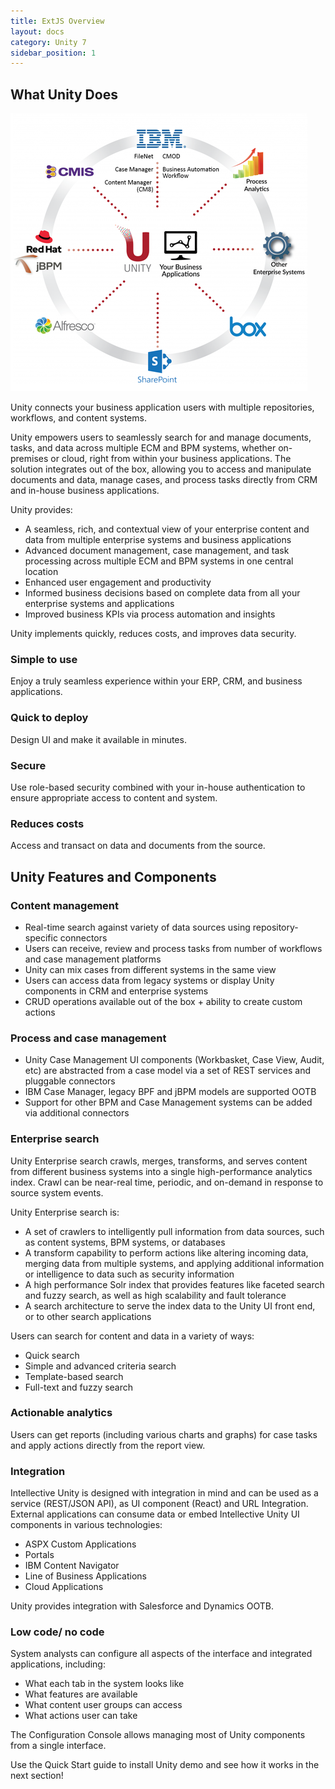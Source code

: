 ```yaml
---
title: ExtJS Overview
layout: docs
category: Unity 7
sidebar_position: 1
---
```

## What Unity Does
 
[![unity-wheel-diagram](overview/images/Wheel-Diagram-Business-Applications-475x445.png)](overview/images/Wheel-Diagram-Business-Applications-1024x959.png)  

Unity connects your business application users with multiple repositories, workflows, and content systems.

Unity empowers users to seamlessly search for and manage documents, tasks, and data across multiple ECM and BPM systems, whether on-premises or cloud, right from within your business applications. The solution integrates out of the box, allowing you to access and manipulate documents and data, manage cases, and process tasks directly from CRM and in-house business applications.

Unity provides: 
- A seamless, rich, and contextual view of your enterprise content and data from multiple enterprise systems and business applications 
- Advanced document management, case management, and task processing across multiple ECM and BPM systems in one central location 
- Enhanced user engagement and productivity 
- Informed business decisions based on complete data from all your enterprise systems and applications 
- Improved business KPIs via process automation and insights 

Unity implements quickly, reduces costs, and improves data security.

### Simple to use 
Enjoy a truly seamless experience within your ERP, CRM, and business applications. 
### Quick to deploy
Design UI and make it available in minutes. 
### Secure
Use role-based security combined with your in-house authentication to ensure appropriate access to content and system. 
### Reduces costs
Access and transact on data and documents from the source. 

## Unity Features and Components

### Content management

- Real-time search against variety of data sources using repository-specific connectors
- Users can receive, review and process tasks from number of workflows and case management platforms
- Unity can mix cases from different systems in the same view
- Users can access data from legacy systems or display Unity components in CRM and enterprise systems 
- CRUD operations available out of the box + ability to create custom actions

### Process and case management

- Unity Case Management UI components (Workbasket, Case View, Audit, etc) are abstracted from a case model via a set of REST services and pluggable connectors
- IBM Case Manager, legacy BPF and jBPM models are supported OOTB   
- Support for other BPM and Case Management systems can be added via additional connectors 

### Enterprise search

Unity Enterprise search crawls, merges, transforms, and serves content from different business systems into a single high-performance analytics index. Crawl can be near-real time, periodic, and on-demand in response to source system events.     

Unity Enterprise search is:
- A set of crawlers to intelligently pull information from data sources, such as content systems, BPM systems, or databases 
- A transform capability to perform actions like altering incoming data, merging data from multiple systems, and applying additional information or intelligence to data such as security information
- A high performance Solr index that provides features like faceted search and fuzzy search, as well as high scalability and fault tolerance
- A search architecture to serve the index data to the Unity UI front end, or to other search applications

Users can search for content and data in a variety of ways:
- Quick search
- Simple and advanced criteria search
- Template-based search
- Full-text and fuzzy search

### Actionable analytics 

Users can get reports (including various charts and graphs) for case tasks and apply actions directly from the report view.  

### Integration

Intellective Unity is designed with integration in mind and can be used as a service (REST/JSON API), as UI component (React) and URL Integration.
External applications can consume data or embed Intellective Unity UI components in various technologies:
- ASPX Custom Applications
- Portals
- IBM Content Navigator
- Line of Business Applications
- Cloud Applications 

Unity provides integration with Salesforce and Dynamics OOTB.

### Low code/ no code

System analysts can configure all aspects of the interface and integrated applications, including:  
- What each tab in the system looks like
- What features are available
- What content user groups can access
- What actions user can take

The Configuration Console allows managing most of Unity components from a single interface. 

Use the Quick Start guide to install Unity demo and see how it works in the next section!